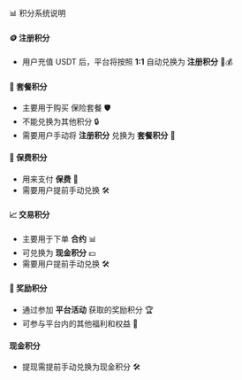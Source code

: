 
📊 积分系统说明

#### 🪙 注册积分

* 用户充值 USDT 后，平台将按照 **1:1** 自动兑换为 **注册积分** 🔄💰

#### 🏦 套餐积分

* 主要用于购买 保险套餐 🛡️
* 不能兑换为其他积分 🔒
* 需要用户手动将 **注册积分** 兑换为 **套餐积分** 🔄

#### 💸 保费积分

* 用来支付 **保费** 💼
* 需要用户提前手动兑换 🛠️

#### 📈 交易积分

* 主要用于下单 **合约** 📊
* 可兑换为 **现金积分** 💵
* 需要用户提前手动兑换 🛠️


#### 🎉 奖励积分

* 通过参加 **平台活动** 获取的奖励积分  🏆
* 可参与平台内的其他福利和权益 🎁

#### 现金积分

* 提现需提前手动兑换为现金积分 🛠️


